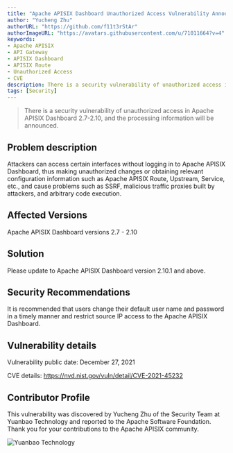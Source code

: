 ```yaml
---
title: "Apache APISIX Dashboard Unauthorized Access Vulnerability Announcement (CVE-2021-45232)"
author: "Yucheng Zhu"
authorURL: "https://github.com/f11t3rStAr"
authorImageURL: "https://avatars.githubusercontent.com/u/71011664?v=4"
keywords: 
- Apache APISIX
- API Gateway
- APISIX Dashboard
- APISIX Route
- Unauthorized Access
- CVE
description: There is a security vulnerability of unauthorized access in Apache APISIX Dashboard 2.7-2.10, and the processing information will be announced.
tags: [Security]
---
```


> There is a security vulnerability of unauthorized access in Apache APISIX Dashboard 2.7-2.10, and the processing information will be announced.

<!--truncate-->

## Problem description

Attackers can access certain interfaces without logging in to Apache APISIX Dashboard, thus making unauthorized changes or obtaining relevant configuration information such as Apache APISIX Route, Upstream, Service, etc., and cause problems such as SSRF, malicious traffic proxies built by attackers, and arbitrary code execution.

## Affected Versions

Apache APISIX Dashboard versions 2.7 - 2.10

## Solution

Please update to Apache APISIX Dashboard version 2.10.1 and above.

## Security Recommendations

It is recommended that users change their default user name and password in a timely manner and restrict source IP access to the Apache APISIX Dashboard.

## Vulnerability details

Vulnerability public date: December 27, 2021

CVE details: https://nvd.nist.gov/vuln/detail/CVE-2021-45232

## Contributor Profile

This vulnerability was discovered by Yucheng Zhu of the Security Team at Yuanbao Technology and reported to the Apache Software Foundation. Thank you for your contributions to the Apache APISIX community.

![Yuanbao Technology](https://static.apiseven.com/202108/1640324848257-4978eaac-bfd7-4265-82d2-9c024956b933.png)
